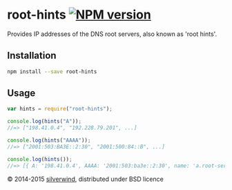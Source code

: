 # root-hints [![NPM version](https://img.shields.io/npm/v/root-hints.svg?style=flat)](https://www.npmjs.org/package/root-hints)
Provides IP addresses of the DNS root servers, also known as 'root hints'.

## Installation

```bash
npm install --save root-hints
```

## Usage

```js
var hints = require("root-hints");

console.log(hints("A"));
//=> ["198.41.0.4", "192.228.79.201", ...]

console.log(hints("AAAA"));
//=> ["2001:503:BA3E::2:30", "2001:500:84::B", ...]

console.log(hints());
//=> [{ A: '198.41.0.4', AAAA: '2001:503:ba3e::2:30', name: 'a.root-servers.net' }, ...]
```

© 2014-2015 [silverwind](https://github.com/silverwind), distributed under BSD licence
